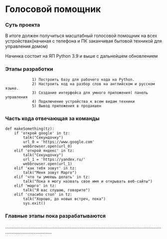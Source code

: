 # Голосовой помощник

### Суть проекта
В итоге должен получиться масштабный голосовой помощник на всех устройствах(начиная с телефона и ПК заканчивая бытовой техникой для управления домом)

Начинка состоит на ЯП Python 3.9 и выше с дальнейшем обновлением

### Этапы разработки
				1) Построить базу для рабочего кода на Python. 
				2) Настроить код на разбор слов на английском и русском языке.
				3) Создание интерфейса для умного приложения( панель управления
				4) Подключение устройства к всем видам техники
				5) Вывод приложения в продакшен
### Часть кода отвечающая за команды

	def makeSomething(tz):
		if 'открой google' in tz:
			talk("Секундочку")
			url_0 = 'https://www.google.com'
			webbrowser.open(url_0)
		elif 'открой яндекс' in tz:
			talk("Секундочку")
			url_1 = 'https://yandex.ru/'
			webbrowser.open(url_1)
		elif 'как тебя зовут' in tz:
			talk("Меня зовут Марго")
		elif 'что ты умеешь делать' in tz:
			talk("Пока я могу назвать свое имя и открывать веб-сайты")
		elif 'марго' in tz:
			talk("Я вас слушаю, говорите")
		elif 'спасибо стоп' in tz:
			talk("Хорошо, до новых встреч, пока")
			sys.exit()
			
### Главные этапы пока разрабатываются
.................................................................................................................................................................
